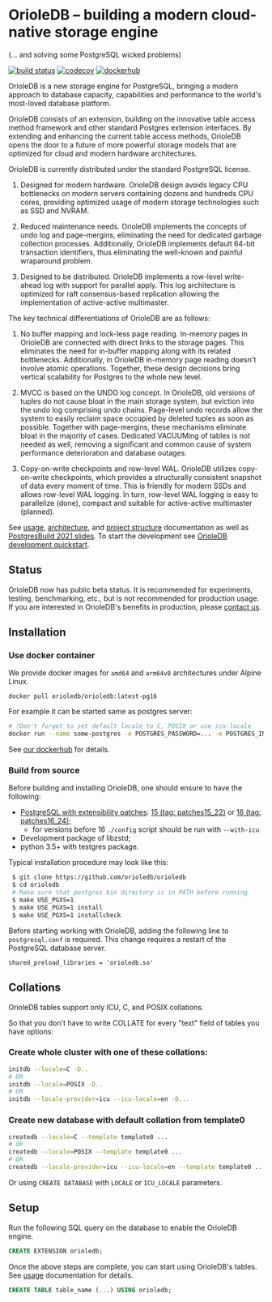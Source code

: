 # OrioleDB – building a modern cloud-native storage engine
(... and solving some PostgreSQL wicked problems)

[![build status](https://github.com/orioledb/orioledb/actions/workflows/build.yml/badge.svg)](https://github.com/orioledb/orioledb/actions)
[![codecov](https://codecov.io/gh/orioledb/orioledb/branch/main/graph/badge.svg?token=shh4jn0DUK)](https://codecov.io/gh/orioledb/orioledb) [![dockerhub](https://github.com/orioledb/orioledb/actions/workflows/docker.yml/badge.svg)](https://hub.docker.com/r/orioledb/orioledb/tags)


OrioleDB is a new storage engine for PostgreSQL, bringing a modern approach to
database capacity, capabilities and performance to the world's most-loved
database platform.

OrioleDB consists of an extension, building on the innovative table access
method framework and other standard Postgres extension interfaces. By extending
and enhancing the current table access methods, OrioleDB opens the door to
a future of more powerful storage models that are optimized for cloud and
modern hardware architectures.

OrioleDB is currently distributed under the standard PostgreSQL license.

1. Designed for modern hardware.  OrioleDB design avoids legacy CPU bottlenecks
   on modern servers containing dozens and hundreds CPU cores, providing
   optimized usage of modern storage technologies such as SSD and NVRAM.

2. Reduced maintenance needs.  OrioleDB implements the concepts of undo log
   and page-mergins, eliminating the need for dedicated garbage collection
   processes.  Additionally, OrioleDB implements default 64-bit transaction
   identifiers, thus eliminating the well-known and painful wraparound problem.

3. Designed to be distributed.  OrioleDB implements a row-level write-ahead
   log with support for parallel apply.  This log architecture is optimized
   for raft consensus-based replication allowing the implementation of
   active-active multimaster.

The key technical differentiations of OrioleDB are as follows:

1. No buffer mapping and lock-less page reading.  In-memory pages in OrioleDB
   are connected with direct links to the storage pages.  This eliminates the
   need for in-buffer mapping along with its related bottlenecks. Additionally,
   in OrioleDB in-memory page reading doesn't involve atomic operations.
   Together, these design decisions bring vertical scalability for Postgres
   to the whole new level.

2. MVCC is based on the UNDO log concept.  In OrioleDB, old versions of tuples
   do not cause bloat in the main storage system, but eviction into the undo
   log comprising undo chains.  Page-level undo records allow the system
   to easily reclaim space occupied by deleted tuples as soon as possible.
   Together with page-mergins, these mechanisms eliminate bloat in the majority
   of cases.  Dedicated VACUUMing of tables is not needed as well, removing
   a significant and common cause of system performance deterioration and
   database outages.

3. Copy-on-write checkpoints and row-level WAL.  OrioleDB utilizes
   copy-on-write checkpoints, which provides a structurally consistent snapshot
   of data every moment of time.  This is friendly for modern SSDs and allows
   row-level WAL logging.  In turn, row-level WAL logging is easy to
   parallelize (done), compact and suitable for active-active
   multimaster (planned).

See [usage](doc/usage.md), [architecture](doc/arch.md), and
[project structure](doc/structure.md) documentation as well as
[PostgresBuild 2021 slides](https://www.slideshare.net/AlexanderKorotkov/solving-postgresql-wicked-problems).  To start the development see [OrioleDB development quickstart](doc/dev_quickstart.md).

## Status

OrioleDB now has public beta status.  It is recommended for experiments,
testing, benchmarking, etc., but is not recommended for production usage.
If you are interested in OrioleDB's benefits in production, please
[contact us](mailto:sales@orioledb.com).

## Installation

### Use docker container

We provide docker images for `amd64` and `arm64v8` architectures under Alpine Linux.

```
docker pull orioledb/orioledb:latest-pg16
```
For example it can be started same as postgres server:
```bash
# !Don't forget to set default locale to C, POSIX or use icu-locale
docker run --name some-postgres -e POSTGRES_PASSWORD=... -e POSTGRES_INITDB_ARGS="--locale=C" -d -p5432:5432 orioledb/orioledb:latest-pg16
```

See [our dockerhub](https://hub.docker.com/r/orioledb/orioledb) for details.

### Build from source

Before building and installing OrioleDB, one should ensure to have the following:

 * [PostgreSQL with extensibility patches](https://github.com/orioledb/postgres): [15 (tag: patches15_22)](https://github.com/orioledb/postgres/tree/patches15_22) or [16 (tag: patches16_24)](https://github.com/orioledb/postgres/tree/patches16_24);
   * for versions before 16 ``./config`` script should be run with `--with-icu`
 * Development package of libzstd;
 * python 3.5+ with testgres package.

Typical installation procedure may look like this:

```bash
 $ git clone https://github.com/orioledb/orioledb
 $ cd orioledb
 # Make sure that postgres bin directory is in PATH before running
 $ make USE_PGXS=1
 $ make USE_PGXS=1 install
 $ make USE_PGXS=1 installcheck
```

Before starting working with OrioleDB, adding the following line to
`postgresql.conf` is required.  This change requires a restart of
the PostgreSQL database server.

```
shared_preload_libraries = 'orioledb.so'
```

## Collations
OrioleDB tables support only ICU, C, and POSIX collations. 

So that you don't have to write COLLATE for every "text" field of tables you have options:
### Create whole cluster with one of these collations:
```bash
initdb --locale=C -D..
# OR
initdb --locale=POSIX -D..
# OR
initdb --locale-provider=icu --icu-locale=en -D...
```

### Create new database with default collation from template0
```bash
createdb --locale=C --template template0 ...
# OR
createdb --locale=POSIX --template template0 ... 
# OR
createdb --locale-provider=icu --icu-locale=en --template template0 ... 
```
Or using `CREATE DATABASE` with `LOCALE` or `ICU_LOCALE` parameters.

## Setup

Run the following SQL query on the database to enable the OrioleDB engine.


```sql
CREATE EXTENSION orioledb;
```

Once the above steps are complete, you can start using OrioleDB's tables.
See [usage](doc/usage.md) documentation for details.

```sql
CREATE TABLE table_name (...) USING orioledb;
```

